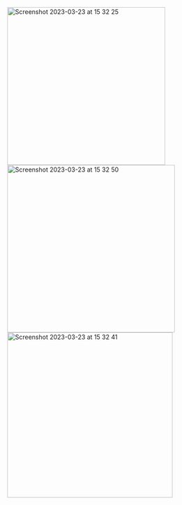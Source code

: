 <img width="362" alt="Screenshot 2023-03-23 at 15 32 25" src="https://user-images.githubusercontent.com/68509528/227206838-400ef697-141c-4bfc-81c3-660672e34eed.png">
<img width="384" alt="Screenshot 2023-03-23 at 15 32 50" src="https://user-images.githubusercontent.com/68509528/227206791-2771d207-2557-492e-a89c-c170b83692d3.png">
<img width="379" alt="Screenshot 2023-03-23 at 15 32 41" src="https://user-images.githubusercontent.com/68509528/227206821-d2a9c657-facc-45e3-8994-a66444e16e7f.png">

